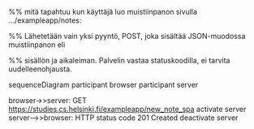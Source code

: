 %% mitä tapahtuu kun käyttäjä luo muistiinpanon sivulla .../exampleapp/notes: 

%% Lähetetään vain yksi pyyntö, POST, joka sisältää JSON-muodossa muistiinpanon eli

%% sisällön ja aikaleiman. Palvelin vastaa statuskoodilla, ei tarvita uudelleenohjausta.

sequenceDiagram 
participant browser 
participant server

browser->>server: GET https://studies.cs.helsinki.fi/exampleapp/new_note_spa
activate server
server-->>browser: HTTP status code 201 Created
deactivate server

